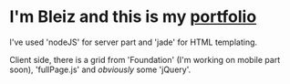 # I'm **Bleiz** and this is my [portfolio](http://bleiz.be)

I've used 'nodeJS' for server part and 'jade' for HTML templating.

Client side, there is a grid from 'Foundation' (I'm working on mobile part soon), 'fullPage.js' and *obviously* some 'jQuery'.